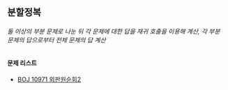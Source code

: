 ## 분할정복
###### 둘 이상의 부분 문제로 나눈 뒤 각 문제에 대한 답을 재귀 호출을 이용해 계산, 각 부분 문제의 답으로부터 전체 문제의 답 계산

#### 문제 리스트
* [BOJ 10971 외판원순회2](https://www.acmicpc.net/problem/4779)